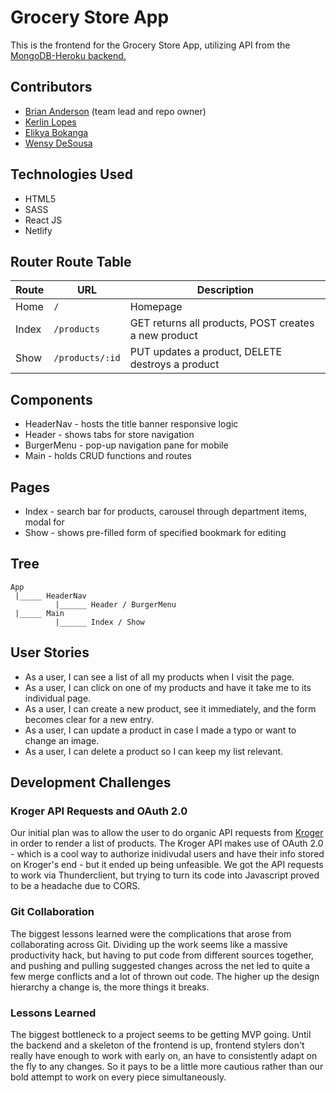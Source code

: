 # Grocery Store App

This is the frontend for the Grocery Store App, utilizing API from the [MongoDB-Heroku backend.](https://github.com/gadgetgeek/kweb_backend)

## Contributors
- [Brian Anderson](https://github.com/gadgetgeek) (team lead and repo owner)
- [Kerlin Lopes](https://github.com/kerlinlopes)
- [Elikya Bokanga](https://github.com/elikyaB)
- [Wensy DeSousa](https://github.com/wensyd)

## Technologies Used
- HTML5
- SASS
- React JS
- Netlify

## Router Route Table

| Route | URL | Description |
| ----- | --- | ----------- |
| Home | `/` | Homepage |
| Index | `/products` | GET returns all products, POST creates a new product |
| Show | `/products/:id` | PUT updates a product, DELETE destroys a product |

## Components
- HeaderNav - hosts the title banner responsive logic
- Header - shows tabs for store navigation
- BurgerMenu - pop-up navigation pane for mobile
- Main - holds CRUD functions and routes

## Pages
- Index - search bar for products, carousel through department items, modal for 
- Show - shows pre-filled form of specified bookmark for editing

## Tree
```
App
 |_____ HeaderNav
          |______ Header / BurgerMenu
 |_____ Main
          |______ Index / Show
```

## User Stories
- As a user, I can see a list of all my products when I visit the page.
- As a user, I can click on one of my products and have it take me to its individual page.
- As a user, I can create a new product, see it immediately, and the form becomes clear for a new entry.
- As a user, I can update a product in case I made a typo or want to change an image.
- As a user, I can delete a product so I can keep my list relevant.

## Development Challenges

### Kroger API Requests and OAuth 2.0
Our initial plan was to allow the user to do organic API requests from [Kroger](https://developer.kroger.com/documentation/public/getting-started/quick-start) in order to render a list of products. The Kroger API makes use of OAuth 2.0 - which is a cool way to authorize inidivudal users and have their info stored on Kroger's end - but it ended up being unfeasible. We got the API requests to work via Thunderclient, but trying to turn its code into Javascript proved to be a headache due to CORS.

### Git Collaboration
The biggest lessons learned were the complications that arose from collaborating across Git. Dividing up the work seems like a massive productivity hack, but having to put code from different sources together, and pushing and pulling suggested changes across the net led to quite a few merge conflicts and a lot of thrown out code. The higher up the design hierarchy a change is, the more things it breaks.

### Lessons Learned
The biggest bottleneck to a project seems to be getting MVP going. Until the backend and a skeleton of the frontend is up, frontend stylers don't really have enough to work with early on, an have to consistently adapt on the fly to any changes. So it pays to be a little more cautious rather than our bold attempt to work on every piece simultaneously.
